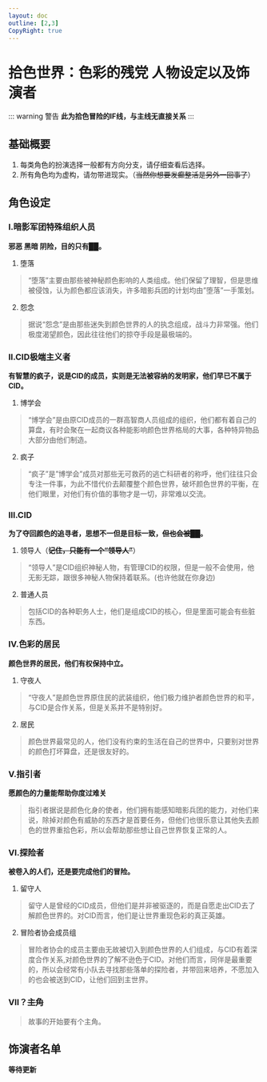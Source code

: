 ```yaml
---
layout: doc
outline: [2,3]
CopyRight: true
---
```



# 拾色世界：色彩的残党 人物设定以及饰演者
::: warning 警告
**此为拾色冒险的IF线，与主线无直接关系**
:::

## 基础概要
1. 每类角色的扮演选择一般都有方向分支，请仔细查看后选择。
2. 所有角色均为虚构，请勿带进现实。（~~当然你想要发癫整活是另外一回事了~~）

## 角色设定
###  Ⅰ.暗影军团特殊组织人员
**邪恶 黑暗 阴险，目的只有██。**
1. 堕落
>“堕落”主要由那些被神秘颜色影响的人类组成。他们保留了理智，但是思维被侵蚀，认为颜色都应该消失，许多暗影兵团的计划均由”堕落”一手策划。
2. 怨念
>据说“怨念”是由那些迷失到颜色世界的人的执念组成，战斗力非常强。他们极度渴望颜色，因此往往他们的掠夺手段是最极端的。

### Ⅱ.CID极端主义者
**有智慧的疯子，说是CID的成员，实则是无法被容纳的发明家，他们早已不属于CID。**
1. 博学会
>“博学会”是由原CID成员的一群高智商人员组成的组织，他们都有着自己的算盘，有时会聚在一起商议各种能影响颜色世界格局的大事，各种特异物品大部分由他们制造。
2. 疯子
>“疯子”是”博学会”成员对那些无可救药的逃亡科研者的称呼，他们往往只会专注一件事，为此不惜代价去颠覆整个颜色世界，破坏颜色世界的平衡，在他们眼里，对他们有价值的事物才是一切，非常难以交流。

### Ⅲ.CID
**为了夺回颜色的追寻者，思想不一但是目标一致，~~但也会被██~~。**
1. 领导人（**~~记住，只能有一个“领导人”~~**）
>“领导人”是CID组织神秘人物，有管理CID的权限，但是一般不会使用，他无影无踪，跟很多神秘人物保持着联系。(也许他就在你身边)
2. 普通人员
>包括CID的各种职务人士，他们是组成CID的核心，但是里面可能会有些脏东西。

### Ⅳ.色彩的居民
**颜色世界的居民，他们有权保持中立。**
1. 守夜人
>“守夜人”是颜色世界原住民的武装组织，他们极力维护者颜色世界的和平，与CID是合作关系，但是关系并不是特别好。
2. 居民
>颜色世界最常见的人，他们没有约束的生活在自己的世界中，只要别对世界的颜色打坏算盘，还是很友好的。

### Ⅴ.指引者
**愿颜色的力量能帮助你度过难关**
>指引者据说是颜色化身的使者，他们拥有能感知暗影兵团的能力，对他们来说，除掉对颜色有威胁的东西才是首要任务，但他们也很乐意让其他失去颜色的世界重拾色彩，所以会帮助那些想让自己世界恢复正常的人。

### Ⅵ.探险者
**被卷入的人们，还是要完成他们的冒险。**
1. 留守人
>留守人是曾经的CID成员，但他们是并非被驱逐的，而是自愿走出CID去了解颜色世界的。对CID而言，他们是让世界重现色彩的真正英雄。
2. 冒险者协会成员组
>冒险者协会的成员主要由无故被切入到颜色世界的人们组成，与CID有着深度合作关系,对颜色世界的了解不逊色于CID。对他们而言，同伴是最重要的，所以会经常有小队去寻找那些落单的探险者，并带回来培养，不愿加入的也会被送到CID，让他们回到主世界。

### Ⅶ？~~主角~~
>故事的开始要有个主角。

## 饰演者名单
**等待更新**
